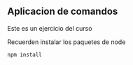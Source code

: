## Aplicacion de comandos

Este es un ejercicio del curso

Recuerden instalar los paquetes de node 


```
npm install
```